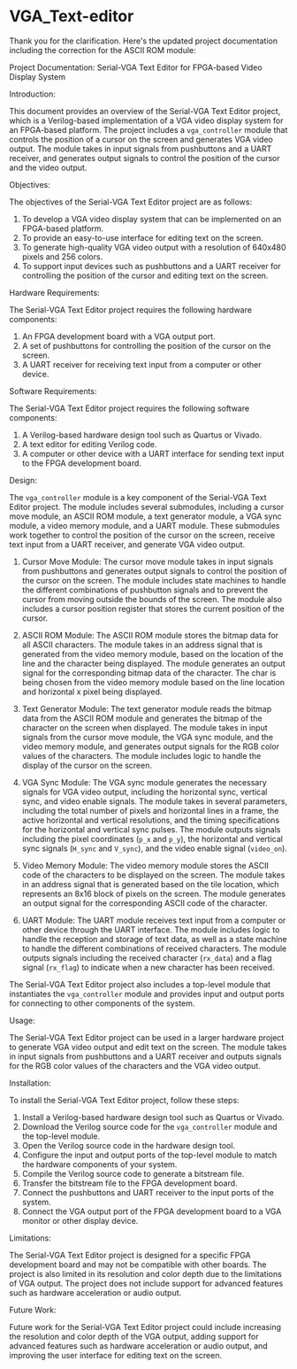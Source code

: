 # VGA_Text-editor

Thank you for the clarification. Here's the updated project documentation including the correction for the ASCII ROM module:

Project Documentation: Serial-VGA Text Editor for FPGA-based Video Display System

Introduction:

This document provides an overview of the Serial-VGA Text Editor project,
 which is a Verilog-based implementation of a VGA video display system for an FPGA-based platform. 
The project includes a `vga_controller` module that controls the position of a cursor on the screen and generates VGA video output. 
The module takes in input signals from pushbuttons and a UART receiver, 
and generates output signals to control the position of the cursor and the video output.

Objectives:

The objectives of the Serial-VGA Text Editor project are as follows:

1. To develop a VGA video display system that can be implemented on an FPGA-based platform.
2. To provide an easy-to-use interface for editing text on the screen.
3. To generate high-quality VGA video output with a resolution of 640x480 pixels and 256 colors.
4. To support input devices such as pushbuttons and a UART receiver for controlling the position of the cursor and editing text on the screen.

Hardware Requirements:

The Serial-VGA Text Editor project requires the following hardware components:

1. An FPGA development board with a VGA output port.
2. A set of pushbuttons for controlling the position of the cursor on the screen.
3. A UART receiver for receiving text input from a computer or other device.

Software Requirements:

The Serial-VGA Text Editor project requires the following software components:

1. A Verilog-based hardware design tool such as Quartus or Vivado.
2. A text editor for editing Verilog code.
3. A computer or other device with a UART interface for sending text input to the FPGA development board.

Design:

The `vga_controller` module is a key component of the Serial-VGA Text Editor project. The module includes several submodules,
 including a cursor move module, an ASCII ROM module, a text generator module, a VGA sync module, a video memory module, and a UART module. 
These submodules work together to control the position of the cursor on the screen, receive text input from a UART receiver, and generate VGA video output.

1. Cursor Move Module:
The cursor move module takes in input signals from pushbuttons and generates output signals to control the position of the cursor on the screen.
 The module includes state machines to handle the different combinations of pushbutton signals and
 to prevent the cursor from moving outside the bounds of the screen. The module also includes a cursor position register
 that stores the current position of the cursor.

2. ASCII ROM Module:
The ASCII ROM module stores the bitmap data for all ASCII characters. The module takes in an address signal that is generated from the video memory module,
 based on the location of the line and the character being displayed. The module generates an output signal for the corresponding bitmap data of the character.
 The char is being chosen from the video memory module based on the line location and horizontal x pixel being displayed.

3. Text Generator Module:
The text generator module reads the bitmap data from the ASCII ROM module and generates the bitmap of the character on the screen when displayed.
 The module takes in input signals from the cursor move module, the VGA sync module, and the video memory module, 
and generates output signals for the RGB color values of the characters.
 The module includes logic to handle the display of the cursor on the screen.

4. VGA Sync Module:
The VGA sync module generates the necessary signals for VGA video output, including the horizontal sync,
 vertical sync, and video enable signals. The module takes in several parameters, including the total number of pixels and horizontal lines in a frame,
 the active horizontal and vertical resolutions, and the timing specifications for the horizontal and vertical sync pulses.
 The module outputs signals including the pixel coordinates (`p_x` and `p_y`), the horizontal and vertical sync signals (`H_sync` and `V_sync`),
 and the video enable signal (`video_on`).

5. Video Memory Module:
The video memory module stores the ASCII code of the characters to be displayed on the screen. 
The module takes in an address signal that is generated based on the tile location, 
which represents an 8x16 block of pixels on the screen. The module generates an output signal for the corresponding ASCII code of the character.

6. UART Module:
The UART module receives text input from a computer or other device through the UART interface. 
The module includes logic to handle the reception and storage of text data, as well as a state machine to handle the different combinations of received characters.
The module outputs signals including the received character (`rx_data`) and a flag signal (`rx_flag`) to indicate when a new character has been received.

The Serial-VGA Text Editor project also includes a top-level module that instantiates the `vga_controller` module and provides input and output ports
 for connecting to other components of the system.

Usage:

The Serial-VGA Text Editor project can be used in a larger hardware project to generate VGA video output and edit text on the screen.
 The module takes in input signals from pushbuttons and a UART receiver and outputs signals for
 the RGB color values of the characters and the VGA video output.

Installation:

To install the Serial-VGA Text Editor project, follow these steps:

1. Install a Verilog-based hardware design tool such as Quartus or Vivado.
2. Download the Verilog source code for the `vga_controller` module and the top-level module.
3. Open the Verilog source code in the hardware design tool.
4. Configure the input and output ports of the top-level module to match the hardware components of your system.
5. Compile the Verilog source code to generate a bitstream file.
6. Transfer the bitstream file to the FPGA development board.
7. Connect the pushbuttons and UART receiver to the input ports of the system.
8. Connect the VGA output port of the FPGA development board to a VGA monitor or other display device.

Limitations:

The Serial-VGA Text Editor project is designed for a specific FPGA development board and may not be compatible with other boards.
 The project is also limited in its resolution and color depth due to the limitations of VGA output.
 The project does not include support for advanced features such as hardware acceleration or audio output.

Future Work:

Future work for the Serial-VGA Text Editor project could include increasing the resolution and color depth of the VGA output,
adding support for advanced features such as hardware acceleration or audio output,
and improving the user interface for editing text on the screen.

